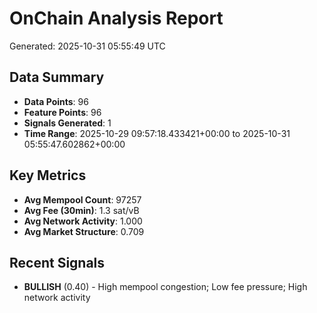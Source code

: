 # OnChain Analysis Report
Generated: 2025-10-31 05:55:49 UTC

## Data Summary
- **Data Points**: 96
- **Feature Points**: 96
- **Signals Generated**: 1
- **Time Range**: 2025-10-29 09:57:18.433421+00:00 to 2025-10-31 05:55:47.602862+00:00

## Key Metrics
- **Avg Mempool Count**: 97257
- **Avg Fee (30min)**: 1.3 sat/vB
- **Avg Network Activity**: 1.000
- **Avg Market Structure**: 0.709

## Recent Signals
- **BULLISH** (0.40) - High mempool congestion; Low fee pressure; High network activity
